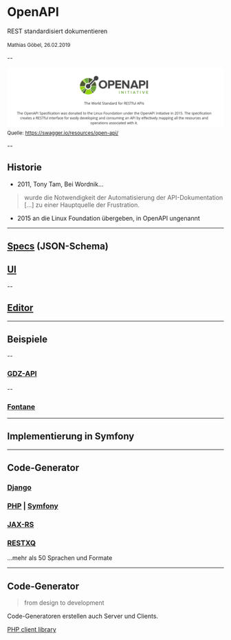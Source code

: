 # OpenAPI

REST standardisiert dokumentieren

<small>Mathias Göbel, 26.02.2019</small>

--

![logo and text from swagger.io](img/swagger.png)
<small>Quelle: https://swagger.io/resources/open-api/</small>

--

## Historie

* 2011, Tony Tam, Bei Wordnik…
> wurde die Notwendigkeit der Automatisierung der API-Dokumentation […] zu
einer Hauptquelle der Frustration.

* 2015 an die Linux Foundation übergeben, in OpenAPI ungenannt

---

## [Specs](https://swagger.io/specification/) (JSON-Schema)
## [UI](https://swagger.io/tools/swagger-ui/)

--

## [Editor](https://editor.swagger.io/)

---

## Beispiele

--

### [GDZ-API](https://gdz.sub.uni-goettingen.de/doc/)

--

### [Fontane](https://fontane-nb.dariah.eu/test/openapi/index.html)

---

## Implementierung in Symfony

---

## Code-Generator

### [Django](https://www.django-rest-framework.org/topics/documenting-your-api/#third-party-packages)
### [PHP](https://github.com/zircote/swagger-php) \| [Symfony](https://symfony.com/doc/master/bundles/NelmioApiDocBundle/index.html)
### [JAX-RS](http://www.adam-bien.com/roller/abien/entry/jax_rs_get_swagger_json)
### [RESTXQ](https://ci.de.dariah.eu/exist-repo/)
…mehr als 50 Sprachen und Formate

---
## Code-Generator

> from design to development

Code-Generatoren erstellen auch Server und Clients.

[PHP client library](https://github.com/swagger-api/swagger-codegen#getting-started)
